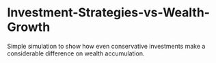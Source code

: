 # Investment-Strategies-vs-Wealth-Growth
Simple simulation to show how even conservative investments make a considerable difference on wealth accumulation.
